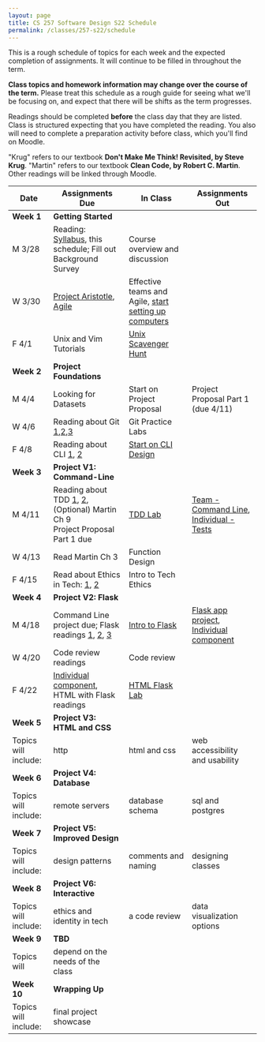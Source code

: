 ```yaml
---
layout: page
title: CS 257 Software Design S22 Schedule
permalink: /classes/257-s22/schedule
---
```


This is a rough schedule of topics for each week and the expected completion of assignments.
It will continue to be filled in throughout the term.  

**Class topics and homework information may change over the course of the term.** Please treat this schedule as a rough guide for seeing what we'll be focusing on, and expect that there will be shifts as the term progresses.

Readings should be completed **before** the class day that they are listed. Class is structured expecting that you have completed the reading. You also will need to complete a preparation activity before class, which you'll find on Moodle.

"Krug" refers to our textbook **Don't Make Me Think! Revisited, by Steve Krug**.
"Martin" refers to our textbook **Clean Code, by Robert C. Martin**.
Other readings will be linked through Moodle.

| Date	| Assignments Due	| In Class |	Assignments Out |
| ------- | --------------- | ------------- | -------------- |
| **Week 1** | **Getting Started** |  | |
| M 3/28 | Reading: [Syllabus](syllabus), this schedule; Fill out Background Survey| Course overview and discussion|  |
| W 3/30 | [Project Aristotle](https://rework.withgoogle.com/print/guides/5721312655835136/), [Agile](https://medium.com/shecancode/an-introduction-to-agile-software-development-914339dcec66) | Effective teams and Agile, [start setting up computers](/classes/257-s22/getting-started) |  |
| F 4/1 | Unix and Vim Tutorials | [Unix Scavenger Hunt](unix-scavenger-hunt) | |
| **Week 2** | **Project Foundations** | | |
| M 4/4 | Looking for Datasets | Start on Project Proposal | Project Proposal Part 1 (due 4/11) | 
| W 4/6 | Reading about Git [1](https://www.freecodecamp.org/news/learn-the-basics-of-git-in-under-10-minutes-da548267cc91/),[2](https://dev.to/doylecodes/git-for-dummies-1a2i),[3](https://medium.com/@RedRoxProjects/how-do-i-git-three-ways-to-solve-a-merge-conflict-cde4d7924c80) | Git Practice Labs | |
| F 4/8 | Reading about CLI [1](https://realpython.com/python-command-line-arguments), [2](https://eng.localytics.com/exploring-cli-best-practices/) | [Start on CLI Design](command-line-design) | |
| **Week 3** | **Project V1: Command-Line** | | |
| M 4/11 | Reading about TDD [1](http://en.wikipedia.org/wiki/Test-driven_development), [2](https://realpython.com/python-testing/), (Optional) Martin Ch 9 </br> Project Proposal Part 1 due | [TDD Lab](tdd) | [Team - Command Line](project-command-line), [Individual - Tests](project-1-ind) |
| W 4/13 | Read Martin Ch 3 | Function Design | |
| F 4/15 | Read about Ethics in Tech: [1](https://www.acm.org/code-of-ethics), [2](https://medium.com/humane-tech/12-things-everyone-should-understand-about-tech-d158f5a26411) | Intro to Tech Ethics | |
| **Week 4** | **Project V2: Flask** | | |
| M 4/18 | Command Line project due; Flask readings [1](https://pythonbasics.org/what-is-flask-python/), [2](https://pythonbasics.org/flask-tutorial-hello-world/#Hello-World), [3](https://pythonbasics.org/flask-tutorial-routes/) | [Intro to Flask](flask-intro) | [Flask app project](project-2-flask), [Individual component](project-2-ind) |
| W 4/20 | Code review readings | Code review | |
| F 4/22 | [Individual component](project-2-ind), HTML with Flask readings | [HTML Flask Lab](flask-html) | |
| **Week 5** | **Project V3: HTML and CSS** | | |
| Topics will include: | http | html and css | web accessibility and usability |
| **Week 6** | **Project V4: Database** | | |
| Topics will include: | remote servers| database schema | sql and postgres |
| **Week 7** | **Project V5: Improved Design** | | |
| Topics will include: | design patterns| comments and naming | designing classes |
| **Week 8** | **Project V6: Interactive** | | |
| Topics will include: | ethics and identity in tech| a code review | data visualization options |
| **Week 9** | **TBD** | | |
| Topics will | depend on the needs of the class | | |
| **Week 10** | **Wrapping Up** | | |
| Topics will include: | final project showcase | | |

